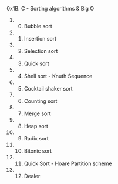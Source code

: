 0x1B. C - Sorting algorithms & Big O


1. 0. Bubble sort
2. 1. Insertion sort
3. 2. Selection sort
4. 3. Quick sort
5. 4. Shell sort - Knuth Sequence
6. 5. Cocktail shaker sort
7. 6. Counting sort
8. 7. Merge sort
9. 8. Heap sort
10. 9. Radix sort
11. 10. Bitonic sort
12. 11. Quick Sort - Hoare Partition scheme
13. 12. Dealer 
